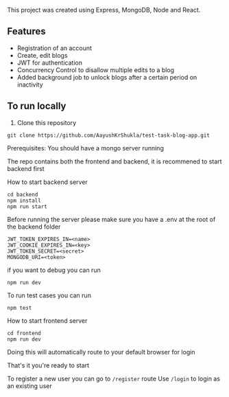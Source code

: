 This project was created using Express, MongoDB, Node and React.

## Features
* Registration of an account
* Create, edit blogs
* JWT for authentication
* Concurrency Control to disallow multiple edits to a blog
* Added background job to unlock blogs after a certain period on inactivity

## To run locally
1. Clone this repository
```
git clone https://github.com/AayushKrShukla/test-task-blog-app.git
```

Prerequisites:
  You should have a mongo server running

The repo contains both the frontend and backend, it is recommened to start backend first

How to start backend server
```
cd backend
npm install
npm run start
```

Before running the server please make sure you have a .env at the root of the backend folder
```
JWT_TOKEN_EXPIRES_IN=<name>
JWT_COOKIE_EXPIRES_IN=<key>
JWT_TOKEN_SECRET=<secret>
MONGODB_URI=<token>
```

if you want to debug you can run
```
npm run dev
```

To run test cases you can run 
```
npm test
```

How to start frontend server
```
cd frontend
npm run dev
```

Doing this will automatically route to your default browser for login

That's it you're ready to start

To register a new user you can go to `/register` route
Use `/login` to login as an existing user













